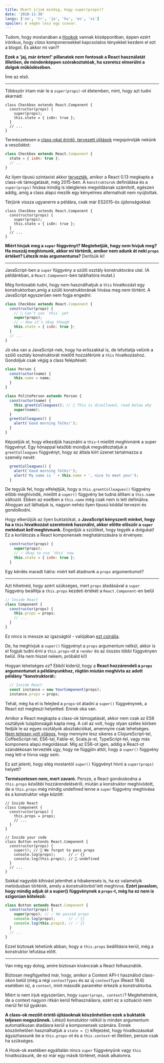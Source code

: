 ```yaml
---
title: Miért írjuk mindig, hogy super(props)?
date: '2018-11-30'
langs: ['en', 'tr', 'ja', 'hu', 'es', 'vi']
spoiler: A végén lesz egy csavar.
---
```



Tudom, hogy mostanában a [Hookok](https://reactjs.org/docs/hooks-intro.html) vannak középpontban, éppen ezért irónikus, hogy *class*  komponensekkel kapcsolatos tényekkel kezdem el ezt a blogot. És akkor mi van?!

**Ezek a 'jaj, már értem!' pillanatok *nem* fontosak a React használatát illletően, de mindenképpen szórakoztatóak, ha szeretsz elmerülni a dolgok működésében.**

Íme az első.

---

Többször írtam már le a `super(props)`-ot életemben, mint, hogy azt tudni akarnád:

```jsx{3}
class Checkbox extends React.Component {
  constructor(props) {
    super(props);
    this.state = { isOn: true };
  }
  // ...
}
```

Természetesen a [class-okat érintő, tervezett újítások](https://github.com/tc39/proposal-class-fields) megspórolják nekünk a vesződést:


```jsx
class Checkbox extends React.Component {
  state = { isOn: true };
  // ...
}
```

Az ilyen típusú szintaxist akkor [tervezték](https://reactjs.org/blog/2015/01/27/react-v0.13.0-beta-1.html#es7-property-initializers), amikor a React 0.13 megkapta a class-ok támogatását, még 2015-ben. A `konstruktorok` definiálása és a `super(props)` hívása mindig is ideiglenes megoldásnak számított, egészen addig, amíg a class alapú mezők egy kényelmes alternatívát nem nyújtottak.

Térjünk vissza ugyanerre a példára, csak már ES2015-ös újdonságokkal:

```jsx{3}
class Checkbox extends React.Component {
  constructor(props) {
    super(props);
    this.state = { isOn: true };
  }
  // ...
}
```

**Miért hívjuk meg a `super` föggvényt? Megtehetjük, hogy *nem* hívjuk meg? Ha muszáj meghívnunk, akkor mi történik, amikor nem adunk át neki `props` értéket? Létezik más argumentuma?** Derítsük ki!

---

JavaScript-ben a `super` függvény a szülő osztály konstruktorára utal. (A példánkban, a `React.Component`-ben találhatóra mutat.)

Még fontosabb tudni, hogy nem használhatjuk a `this` hivatkozást egy konstruktorban,amíg a szülő konstruktorának hívása meg nem történt. A JavaScript egyszerűen nem fogja engedni:

```jsx
class Checkbox extends React.Component {
  constructor(props) {
    // 🔴 Can’t use `this` yet
    super(props);
    // ✅ Now it’s okay though
    this.state = { isOn: true };
  }
  // ...
}
```

Jó oka van a JavaScript-nek, hogy ha erőszakkal is, de lefuttatja velünk a szülő osztály konstruktorát mielőtt hozzáférünk a `this` hivatkozáshoz. Gondoljuk csak végig a class felépítését:

```jsx
class Person {
  constructor(name) {
    this.name = name;
  }
}

class PolitePerson extends Person {
  constructor(name) {
    this.greetColleagues(); // 🔴 This is disallowed, read below why
    super(name);
  }
  greetColleagues() {
    alert('Good morning folks!');
  }
}
```

Képzeljük el, hogy elkezdjük használni a `this`-t mielőtt *meghívnánk* a super függvényt. Egy hónappal később mondjuk megváltoztatjuk a `greetColleagues` függvényt, hogy az általa kiírt üzenet tartalmazza a személy nevét:

```jsx
  greetColleagues() {
    alert('Good morning folks!');
    alert('My name is ' + this.name + ', nice to meet you!');
  }
```

De tegyük fel, hogy elfelejtjük, hogy a `this.greetColleagues()` függvény előbb meghívódik, mielőtt a `super()` függvény be tudná állítani a `this.name` változót. Ebben az esetben a `this.name` még csak nem is lett definiálva. Ahogyan azt láthatjuk is, nagyon nehéz ilyen típusú kóddal tervezni és gondolkodni.

Hogy elkerüljük az ilyen buktatókat, a **JavaScript kényszerít minket, hogy ha a `this` hivatkozást szeretnénk használni, akkor előtte előszőr a `super` metódust *kell* meghívnunk.** Engedjük a szülőket, hogy tegyék a dolgukat! Ez a korlátozás a React komponensek meghatározására is érvényes:

```jsx
  constructor(props) {
    super(props);
    // ✅ Okay to use `this` now
    this.state = { isOn: true };
  }
```

Egy kérdés maradt hátra: miért kell átadnunk a `props` argumentumot?

---

Azt hihetnéd, hogy azért szükséges, mert `props` átadásával a `super` függvény beállítja a `this.props` kezdeti értékét a `React.Component`-en belül

```jsx
// Inside React
class Component {
  constructor(props) {
    this.props = props;
    // ...
  }
}
```

Ez nincs is messze az igazságtól - valójában [ezt csinálja](https://github.com/facebook/react/blob/1d25aa5787d4e19704c049c3cfa985d3b5190e0d/packages/react/src/ReactBaseClasses.js#L22).

De, ha meghívjuk a `super()` függvényt a `props` argumentum nélkül, akkor is el fogjuk tudni érni a `this.props`-ot a `render` és az összes többi függvényen belül. (Ha nem hiszel nekem, próbáld ki!)

Hogyan lehetséges *ez*? Ebből kiderül, hogy a **React hozzárendeli a `props` argumentumot a példányunkhoz, rögtön miután meghívta az adott példány *konstruktorát:**:

```jsx
  // Inside React
  const instance = new YourComponent(props);
  instance.props = props;
```

Tehát, még ha el is felejted a `props`-ot átadni a `super()` függvénynek, a React ezt megteszi helyetted. Ennek oka van.

Amikor a React megkapta a class-ok támogatását, akkor nem csak az ES6 osztályok tulajdonságát kapta meg. A cél az volt, hogy olyan széles körben fedjük le az egyes osztályok absztakciókat, amennyire csak lehetséges. [Nem teljesen volt világos](https://reactjs.org/blog/2015/01/27/react-v0.13.0-beta-1.html#other-languages), hogy mennyire lesz sikeres a ClojureScript-tel, CoffeeScript-tel, ES6-tal, Fable-el, Scala.js-el, TypeScript-tel, vagy más komponens alapú megoldással. Míg az ES6-ot igen, addig a React-ot szándékosan tervezték úgy, hogy ne függjön attól, hogy a `super()` függvény meg lett-e hívva vagy sem.

Ez azt jelenti, hogy elég mostantól `super()` függvényt hívni a `super(props)` helyett?

**Természetesen nem, mert zavaró.** Persze, a React gondoskodna a `this.props` *későbbi* hozzárendeléséről, miután a konstruktor meghívódott, de a `this.props` még mindig undefined lenne a `super` függvény meghívása és a konstruktor vége *között*:

```jsx{14}
// Inside React
class Component {
  constructor(props) {
    this.props = props;
    // ...
  }
}

// Inside your code
class Button extends React.Component {
  constructor(props) {
    super(); // 😬 We forgot to pass props
    console.log(props);      // ✅ {}
    console.log(this.props); // 😬 undefined 
  }
  // ...
}
```
Sokkal nagyobb kihívást jelenthet a hibakeresés is, ha ez valamelyik metódusban történik, amely a *konstruktorból* lett meghívva. **Ezért javaslom, hogy mindig adjuk át a super() függvénynek a `props`-t, még ha ez nem is szigorúan kötelező:** 

```jsx
class Button extends React.Component {
  constructor(props) {
    super(props); // ✅ We passed props
    console.log(props);      // ✅ {}
    console.log(this.props); // ✅ {}
  }
  // ...
}
```

Ezzel biztosak lehetünk abban, hogy a `this.props` beállításra kerül, még a konstruktor lefutása előtt.

-----

Van még egy dolog, amire biztosan kíváncsiak a React felhasználók.

Biztosan megfigyelted már, hogy, amikor a Context API-t használod class-okon belül (még a régi `contextTypes` és az új `contextType` (React 16.6) esetében is), a `context`, mint második paraméter érkezik a konstruktorba.

Miért is nem írjuk egyszerűen, hogy `super(props, context)`? Megtehetnénk, de a context nagyon ritkán kerül felhasználásra, ezért ez a szituáció nem merül fel túl gyakran.

**A class-ok mezőit érintő újításoknak köszönhetően ezek a buktatók teljesen megszűnnek.** Létező konstuktor nélkül is minden argumentum automatikusan átadásra kerül a komponensek számára. Ennek köszönhetően használhatjuk a `state = {}` kifejezést, hogy hivatkozásokat ágyazhassunk be a `this.props`-ot és a `this.context`-et illetően, persze csak ha szükséges.

A Hook-ok esetében egyáltalán nincs `super` függvényünk vagy `this` hivatkozásunk, de ez már egy másik történet, másik alkalomra.
